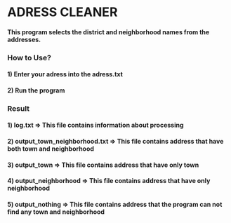 # ADRESS CLEANER
#### This program selects the district and neighborhood names from the addresses.

### How to Use?
#### 1) Enter your adress into the adress.txt
#### 2) Run the program

### Result
#### 1) log.txt => This file contains information about processing
#### 2) output_town_neighborhood.txt => This file contains address that have both town and neighborhood
#### 3) output_town => This file contains address that have only town
#### 4) output_neighborhood => This file contains address that have only neighborhood
#### 5) output_nothing => This file contains address that the program can not find any town and neighborhood

